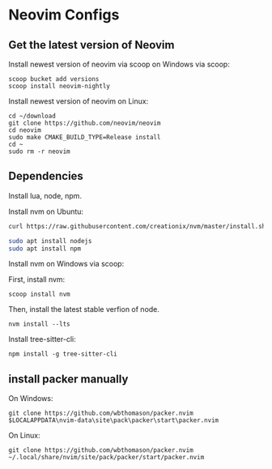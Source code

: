 # Neovim Configs

## Get the latest version of Neovim

Install newest version of neovim via scoop on Windows via scoop:

```shell
scoop bucket add versions
scoop install neovim-nightly
```

Install newest version of neovim  on Linux:

```shell
cd ~/download
git clone https://github.com/neovim/neovim
cd neovim
sudo make CMAKE_BUILD_TYPE=Release install
cd ~
sudo rm -r neovim
```

## Dependencies

Install lua, node, npm.

Install nvm on Ubuntu:

```bash
curl https://raw.githubusercontent.com/creationix/nvm/master/install.sh | bash
```

```bash
sudo apt install nodejs
sudo apt install npm
```

Install nvm on Windows via scoop:

First, install nvm:

```shell
scoop install nvm
```

Then, install the latest stable verfion of node.

```shell
nvm install --lts
```

Install tree-sitter-cli:

```shell
npm install -g tree-sitter-cli
```

## install packer manually

On Windows:

```shell
git clone https://github.com/wbthomason/packer.nvim $LOCALAPPDATA\nvim-data\site\pack\packer\start\packer.nvim
```

On Linux:

```shell
git clone https://github.com/wbthomason/packer.nvim ~/.local/share/nvim/site/pack/packer/start/packer.nvim
```
